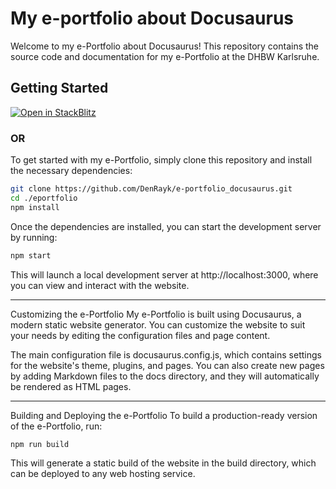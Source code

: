 # My e-portfolio about Docusaurus

Welcome to my e-Portfolio about Docusaurus! This repository contains the source code and documentation for my e-Portfolio at the DHBW Karlsruhe.

## Getting Started

[![Open in StackBlitz](https://developer.stackblitz.com/img/open_in_stackblitz.svg)](https://stackblitz.com/github/DenRayk/e-portfolio_docusaurus/tree/master/eportfolio?file=README.md)

### OR

To get started with my e-Portfolio, simply clone this repository and install the necessary dependencies:

```sh
git clone https://github.com/DenRayk/e-portfolio_docusaurus.git
cd ./eportfolio
npm install
```
Once the dependencies are installed, you can start the development server by running:

```sh
npm start
```
This will launch a local development server at http://localhost:3000, where you can view and interact with the website.

---

Customizing the e-Portfolio
My e-Portfolio is built using Docusaurus, a modern static website generator. You can customize the website to suit your needs by editing the configuration files and page content.

The main configuration file is docusaurus.config.js, which contains settings for the website's theme, plugins, and pages. You can also create new pages by adding Markdown files to the docs directory, and they will automatically be rendered as HTML pages.

---

Building and Deploying the e-Portfolio
To build a production-ready version of the e-Portfolio, run:

```sh
npm run build
```

This will generate a static build of the website in the build directory, which can be deployed to any web hosting service.
